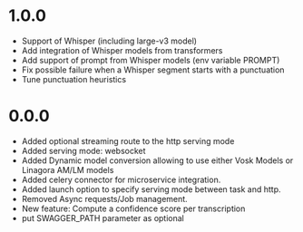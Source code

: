 # 1.0.0
- Support of Whisper (including large-v3 model)
- Add integration of Whisper models from transformers
- Add support of prompt from Whisper models (env variable PROMPT)
- Fix possible failure when a Whisper segment starts with a punctuation
- Tune punctuation heuristics

# 0.0.0
- Added optional streaming route to the http serving mode
- Added serving mode: websocket
- Added Dynamic model conversion allowing to use either Vosk Models or Linagora AM/LM models
- Added celery connector for microservice integration.
- Added launch option to specify serving mode between task and http.
- Removed Async requests/Job management.
- New feature: Compute a confidence score per transcription
- put SWAGGER_PATH parameter as optional
